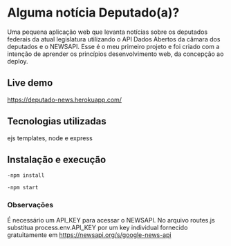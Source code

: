 # Alguma notícia Deputado(a)?

Uma pequena aplicação web que levanta notícias sobre os deputados federais da atual legislatura utilizando 
o API Dados Abertos da câmara dos deputados e o NEWSAPI. Esse é o meu primeiro projeto e foi criado com a intenção de aprender 
os princípios desenvolvimento web, da concepção ao deploy.
 
## Live demo

https://deputado-news.herokuapp.com/


## Tecnologias utilizadas

ejs templates, node e express

## Instalação e execução
```
-npm install
```

```
-npm start
```


### Observações

É necessário um API_KEY para acessar o NEWSAPI. No arquivo routes.js substitua process.env.API_KEY por um key individual fornecido gratuitamente em https://newsapi.org/s/google-news-api
